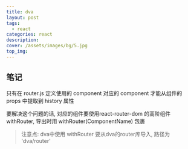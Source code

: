 ```yaml
---
title: dva
layout: post
tags: 
  - react
categories: react
description: 
cover: /assets/images/bg/5.jpg
top_img: 
---
```


## 笔记

只有在 router.js 定义使用的 component 对应的 component 才能从组件的 props 中提取到 history 属性

要解决这个问题的话, 对应的组件要使用react-router-dom 的高阶组件 withRouter, 导出时用 withRouter(ComponentName) 包裹

> 注意点: dva中使用 withRouter 要从dva的router库导入, 路径为 'dva/router'
